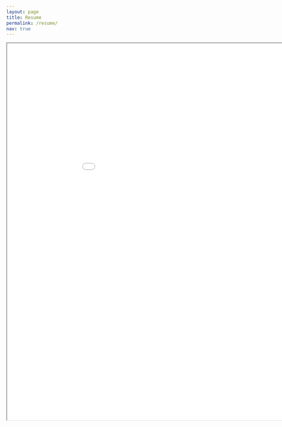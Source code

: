 ```yaml
---
layout: page
title: Resume
permalink: /resume/
nav: true
---
```



<div class="content">
  <iframe  height="1000px" width="1000px" src="../assets/pdf/Hitesh%20Narayana.pdf">Resume</iframe>
</div>

